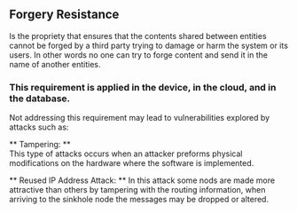 ## Forgery Resistance
Is the propriety that ensures that the contents shared between entities cannot be forged by a third party trying to damage or harm the system or its users. In other words no one can try to forge content and send it in the name of another entities.  

### This requirement is applied in the device, in the cloud, and in the database.  

Not addressing this requirement may lead to vulnerabilities explored by attacks such as:
                                                              
** Tampering: **                                                 
This type of attacks occurs when an attacker preforms physical modifications on the hardware where the software is implemented.
                                               
** Reused IP Address Attack: ** 
In this attack some nods are made more attractive than others by tampering with the routing information, when arriving to the sinkhole node the  messages may be dropped or altered. 
